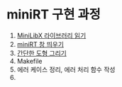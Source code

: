 # miniRT 구현 과정
1. [MiniLibX 라이브러리 읽기](miniRT라이브러리)
2. [miniRT 창 띄우기](miniRT풀이)
3. [간단한 도형 그리기](miniRT평면도형)
4. Makefile
5. 에러 케이스 정리, 에러 처리 함수 작성
6. 
